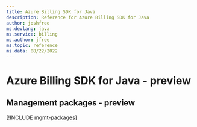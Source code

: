 ```yaml
---
title: Azure Billing SDK for Java
description: Reference for Azure Billing SDK for Java
author: joshfree
ms.devlang: java
ms.service: billing
ms.author: jfree
ms.topic: reference
ms.data: 08/22/2022
---
```

# Azure Billing SDK for Java - preview

## Management packages - preview
[!INCLUDE [mgmt-packages](billing-mgmt-index.md)]